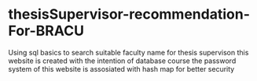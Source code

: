# thesisSupervisor-recommendation-For-BRACU
Using sql basics to search suitable faculty name for thesis supervison
this website is created with the intention of database course
the password system of this website is assosiated with hash map for better security
